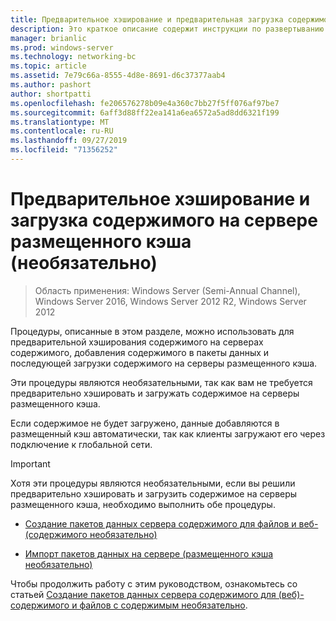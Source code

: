 ```yaml
---
title: Предварительное хэширование и предварительная загрузка содержимого на сервере размещенного кэша (необязательно)
description: Это краткое описание содержит инструкции по развертыванию BranchCache в режиме размещенного кэша на компьютерах под управлением Windows Server 2016 и Windows 10.
manager: brianlic
ms.prod: windows-server
ms.technology: networking-bc
ms.topic: article
ms.assetid: 7e79c66a-8555-4d8e-8691-d6c37377aab4
ms.author: pashort
author: shortpatti
ms.openlocfilehash: fe206576278b09e4a360c7bb27f5ff076af97be7
ms.sourcegitcommit: 6aff3d88ff22ea141a6ea6572a5ad8dd6321f199
ms.translationtype: MT
ms.contentlocale: ru-RU
ms.lasthandoff: 09/27/2019
ms.locfileid: "71356252"
---
```

# <a name="prehash-and-preload-content-on-the-hosted-cache-server-optional"></a>Предварительное хэширование и загрузка содержимого на сервере размещенного кэша \(необязательно\)

>Область применения: Windows Server (Semi-Annual Channel), Windows Server 2016, Windows Server 2012 R2, Windows Server 2012

Процедуры, описанные в этом разделе, можно использовать для предварительной хэширования содержимого на серверах содержимого, добавления содержимого в пакеты данных и последующей загрузки содержимого на серверы размещенного кэша. 

Эти процедуры являются необязательными, так как вам не требуется предварительно хэшировать и загружать содержимое на серверы размещенного кэша. 

Если содержимое не будет загружено, данные добавляются в размещенный кэш автоматически, так как клиенты загружают его через подключение к глобальной сети.

>[!IMPORTANT]
>Хотя эти процедуры являются необязательными, если вы решили предварительно хэшировать и загрузить содержимое на серверы размещенного кэша, необходимо выполнить обе процедуры.

- [Создание пакетов данных сервера содержимого для файлов и веб- &#40;содержимого необязательно&#41;](8-Bc-Data-Packages.md)
  
- [Импорт пакетов данных на сервере &#40;размещенного кэша необязательно&#41;](9-Bc-Import-Data.md)

Чтобы продолжить работу с этим руководством, ознакомьтесь со статьей [Создание пакетов данных сервера содержимого для &#40;веб&#41;-содержимого и файлов с содержимым необязательно](8-Bc-Data-Packages.md).